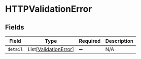# HTTPValidationError


## Fields

| Field                                                           | Type                                                            | Required                                                        | Description                                                     |
| --------------------------------------------------------------- | --------------------------------------------------------------- | --------------------------------------------------------------- | --------------------------------------------------------------- |
| `detail`                                                        | List[[ValidationError](../../models/errors/validationerror.md)] | :heavy_minus_sign:                                              | N/A                                                             |